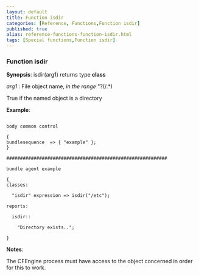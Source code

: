 ```yaml
---
layout: default
title: Function isdir
categories: [Reference, Functions,Function isdir]
published: true
alias: reference-functions-function-isdir.html
tags: [Special functions,Function isdir]
---
```


### Function isdir

**Synopsis**: isdir(arg1) returns type **class**

  
 *arg1* : File object name, *in the range* "?(/.\*)   

True if the named object is a directory

**Example**:  
   

```cf3

body common control

{
bundlesequence  => { "example" };
}

###########################################################

bundle agent example

{     
classes:

  "isdir" expression => isdir("/etc");

reports:

  isdir::

    "Directory exists..";

}
```

**Notes**:  
   

The CFEngine process must have access to the object concerned in order
for this to work.
